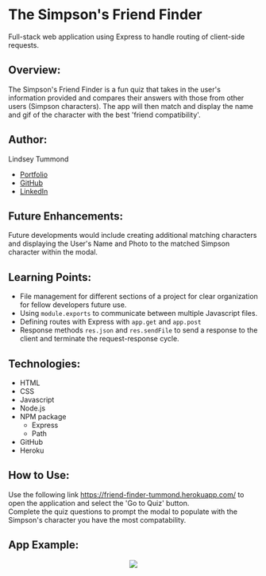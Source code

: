 # The Simpson's Friend Finder
Full-stack web application using Express to handle routing of client-side requests.

## Overview: 
The Simpson's Friend Finder is a fun quiz that takes in the user's information provided and compares their answers with those from other users (Simpson characters).  The app will then match and display the name and gif of the character with the best 'friend compatibility'.

## Author:
Lindsey Tummond
- <a href="https://lindseytummond.github.io/portfolio/" target="_blank"> Portfolio </a>
- <a href="https://github.com/lindseytummond" target="_blank"> GitHub </a>
- <a href="https://www.linkedin.com/in/lindsey-tummond-b86aa341/" target="_blank"> LinkedIn </a>

## Future Enhancements:
Future developments would include creating additional matching characters and displaying the User's Name and Photo to the matched Simpson character within the modal.

## Learning Points:
- File management for different sections of a project for clear organization for fellow developers future use.
- Using `module.exports` to communicate between multiple Javascript files.
- Defining routes with Express with `app.get` and `app.post`
- Response methods `res.json` and `res.sendFile` to send a response to the client and terminate the request-response cycle.

## Technologies:
-   HTML
-   CSS
-	Javascript
-	Node.js
-	NPM package
    -	Express
    -   Path
-   GitHub
-   Heroku

## How to Use:
Use the following link https://friend-finder-tummond.herokuapp.com/ to open the application and select the 'Go to Quiz' button. <br>
Complete the quiz questions to prompt the modal to populate with the Simpson's character you have the most compatability.

## App Example:
<!-- 
<a href="https://friend-finder-tummond.herokuapp.com/" target="_blank">
   <img src="app/public/assets/images/friend-finder.png">
</a> -->

<p align="center">
  <img src="../public/assets/images/friend-finder-readme.gif">
</p>